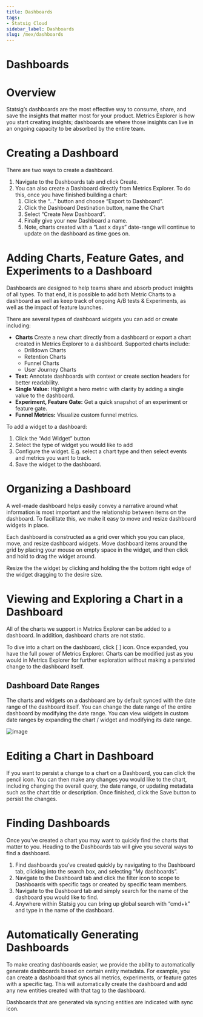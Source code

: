 ```yaml
---
title: Dashboards
tags:
- Statsig Cloud 
sidebar_label: Dashboards
slug: /mex/dashboards
---
```


# Dashboards

# Overview

Statsig’s dashboards are the most effective way to consume, share, and save the insights that matter most for your product. Metrics Explorer is how you start creating insights; dashboards are where those insights can live in an ongoing capacity to be absorbed by the entire team. 

# Creating a Dashboard

There are two ways to create a dashboard. 

1. Navigate to the Dashboards tab and click Create. 
2. You can also create a Dashboard directly from Metrics Explorer. To do this, once you have finished building a chart:
    1. Click the “…” button and choose “Export to Dashboard”. 
    2. Click the Dashboard Destination button, name the Chart 
    3. Select “Create New Dashboard”. 
    4. Finally give your new Dashboard a name. 
    5. Note, charts created with a “Last x days” date-range will continue to update on the dashboard as time goes on. 

# Adding Charts, Feature Gates, and Experiments to a Dashboard

Dashboards are designed to help teams share and absorb product insights of all types. To that end, it is possible to add both Metric Charts to a dashboard as well as keep track of ongoing A/B tests & Experiments, as well as the impact of feature launches. 

There are several types of dashboard widgets you can add or create including: 

- **Charts** Create a new chart directly from a dashboard or export a chart created in Metrics Explorer to a dashboard. Supported charts include:
  - Drilldown Charts
  - Retention Charts
  - Funnel Charts
  - User Journey Charts
- **Text**: Annotate dashboards with context or create section headers for better readability.
- **Single Value:** Highlight a hero metric with clarity by adding a single value to the dashboard.
- **Experiment, Feature Gate:** Get a quick snapshot of an experiment or feature gate.
- **Funnel Metrics:**  Visualize custom funnel metrics.

To add a widget to a dashboard: 

1. Click the “Add Widget” button
2. Select the type of widget you would like to add
3. Configure the widget. E.g. select a chart type and then select events and metrics you want to track. 
4. Save the widget to the dashboard. 

# Organizing a Dashboard

A well-made dashboard helps easily convey a narrative around what information is most important and the relationship between items on the dashboard. To facilitate this, we make it easy to move and resize dashboard widgets in place. 

Each dashboard is constructed as a grid over which you you can place, move, and resize dashboard widgets. Move dashboard items around the grid by placing your mouse on empty space in the widget, and then click and hold to drag the widget around. 

Resize the the widget by clicking and holding the the bottom right edge of the widget dragging to the desire size. 

# Viewing and Exploring a Chart in a Dashboard

All of the charts we support in Metrics Explorer can be added to a dashboard. In addition, dashboard charts are not static. 

To dive into a chart on the dashboard, click [ ] icon.  Once expanded, you have the full power of Metrics Explorer. Charts can be modified just as you would in Metrics Explorer for further exploration without making a persisted change to the dashboard itself. 

## Dashboard Date Ranges

The charts and widgets on a dashboard are by default synced with the date range of the dashboard itself. You can change the date range of the entire dashboard by modifying the date range. You can view widgets in custom date ranges by expanding the chart / widget and modifying its date range. 

![image](https://github.com/statsig-io/docs/assets/3464964/32fbd71d-ac30-45f4-895b-321edf5824d2)


# Editing a Chart in Dashboard

If you want to persist a change to a chart on a Dashboard, you can click the pencil icon. You can then make any changes you would like to the chart, including changing the overall query, the date range, or updating metadata such as the chart title or description. Once finished, click the Save button to persist the changes. 

# Finding Dashboards

Once you’ve created a chart you may want to quickly find the charts that matter to you. Heading to the Dashboards tab will give you several ways to find a dashboard. 

1. Find dashboards you’ve created quickly by navigating to the Dashboard tab, clicking into the search box, and selecting “My dashboards”. 
2. Navigate to the Dashboard tab and click the filter icon to scope to Dashboards with specific tags or created by specific team members. 
3. Navigate to the Dashboard tab and simply search for the name of the dashboard you would like to find. 
4. Anywhere within Statsig you can bring up global search with “cmd+k” and type in the name of the dashboard. 

# Automatically Generating Dashboards

To make creating dashboards easier, we provide the ability to automatically generate dashboards based on certain entity metadata. For example, you can create a dashboard that syncs all metrics, experiments, or feature gates with a specific tag. This will automatically create the dashboard and add any new entities created with that tag to the dashboard. 

Dashboards that are generated via syncing entities are indicated with sync icon.
